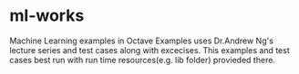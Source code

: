 # ml-works
Machine Learning examples in Octave
Examples uses Dr.Andrew Ng's lecture series and test cases along with excecises.
This examples and test cases best run with run time resources(e.g. lib folder) provieded there.
